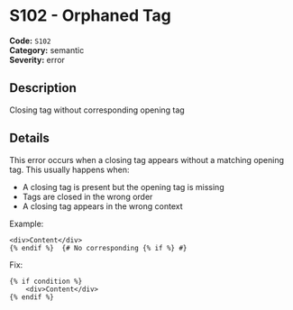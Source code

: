 # S102 - Orphaned Tag

<!-- This file is automatically generated from diagnostics.toml -->
<!-- Do not edit manually. To update this rule, edit the TOML file instead. -->

**Code:** `S102`  
**Category:** semantic  
**Severity:** error  

## Description

Closing tag without corresponding opening tag

## Details

This error occurs when a closing tag appears without a matching opening tag. This
usually happens when:
- A closing tag is present but the opening tag is missing
- Tags are closed in the wrong order
- A closing tag appears in the wrong context

Example:
```django
<div>Content</div>
{% endif %}  {# No corresponding {% if %} #}
```

Fix:
```django
{% if condition %}
    <div>Content</div>
{% endif %}
```
